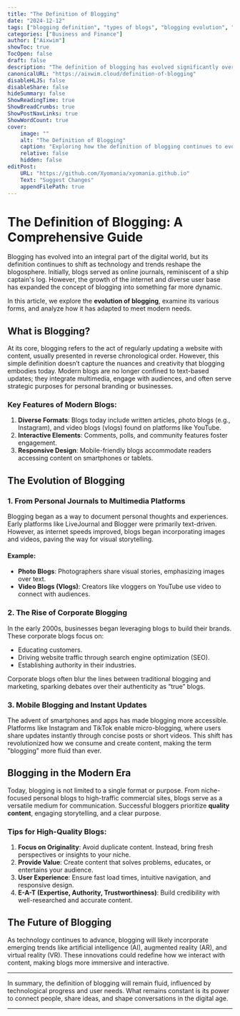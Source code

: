 ```yaml
---
title: "The Definition of Blogging"
date: "2024-12-12"
tags: ["blogging definition", "types of blogs", "blogging evolution", "blogging technology"]
categories: ["Business and Finance"]
author: ["Aixwim"]
showToc: true
TocOpen: false
draft: false
description: "The definition of blogging has evolved significantly over time. In this article, we explore how new technologies are constantly reshaping the blogosphere."
canonicalURL: "https://aixwim.cloud/definition-of-blogging"
disableHLJS: false
disableShare: false
hideSummary: false
ShowReadingTime: true
ShowBreadCrumbs: true
ShowPostNavLinks: true
ShowWordCount: true
cover:
    image: ""
    alt: "The Definition of Blogging"
    caption: "Exploring how the definition of blogging continues to evolve"
    relative: false
    hidden: false
editPost:
    URL: "https://github.com/Xyomania/xyomania.github.io"
    Text: "Suggest Changes"
    appendFilePath: true
---
```


# The Definition of Blogging: A Comprehensive Guide

Blogging has evolved into an integral part of the digital world, but its definition continues to shift as technology and trends reshape the blogosphere. Initially, blogs served as online journals, reminiscent of a ship captain's log. However, the growth of the internet and diverse user base has expanded the concept of blogging into something far more dynamic.

In this article, we explore the **evolution of blogging**, examine its various forms, and analyze how it has adapted to meet modern needs.

## What is Blogging?

At its core, blogging refers to the act of regularly updating a website with content, usually presented in reverse chronological order. However, this simple definition doesn’t capture the nuances and creativity that blogging embodies today. Modern blogs are no longer confined to text-based updates; they integrate multimedia, engage with audiences, and often serve strategic purposes for personal branding or businesses.

### Key Features of Modern Blogs:

1. **Diverse Formats**: Blogs today include written articles, photo blogs (e.g., Instagram), and video blogs (vlogs) found on platforms like YouTube.
2. **Interactive Elements**: Comments, polls, and community features foster engagement.
3. **Responsive Design**: Mobile-friendly blogs accommodate readers accessing content on smartphones or tablets.

## The Evolution of Blogging

### 1. From Personal Journals to Multimedia Platforms

Blogging began as a way to document personal thoughts and experiences. Early platforms like LiveJournal and Blogger were primarily text-driven. However, as internet speeds improved, blogs began incorporating images and videos, paving the way for visual storytelling.

#### Example:
- **Photo Blogs**: Photographers share visual stories, emphasizing images over text.
- **Video Blogs (Vlogs)**: Creators like vloggers on YouTube use video to connect with audiences.

### 2. The Rise of Corporate Blogging

In the early 2000s, businesses began leveraging blogs to build their brands. These corporate blogs focus on:
- Educating customers.
- Driving website traffic through search engine optimization (SEO).
- Establishing authority in their industries.

Corporate blogs often blur the lines between traditional blogging and marketing, sparking debates over their authenticity as “true” blogs.

### 3. Mobile Blogging and Instant Updates

The advent of smartphones and apps has made blogging more accessible. Platforms like Instagram and TikTok enable micro-blogging, where users share updates instantly through concise posts or short videos. This shift has revolutionized how we consume and create content, making the term "blogging" more fluid than ever.

## Blogging in the Modern Era

Today, blogging is not limited to a single format or purpose. From niche-focused personal blogs to high-traffic commercial sites, blogs serve as a versatile medium for communication. Successful bloggers prioritize **quality content**, engaging storytelling, and a clear purpose.

### Tips for High-Quality Blogs:
1. **Focus on Originality**: Avoid duplicate content. Instead, bring fresh perspectives or insights to your niche.
2. **Provide Value**: Create content that solves problems, educates, or entertains your audience.
3. **User Experience**: Ensure fast load times, intuitive navigation, and responsive design.
4. **E-A-T (Expertise, Authority, Trustworthiness)**: Build credibility with well-researched and accurate content.

## The Future of Blogging

As technology continues to advance, blogging will likely incorporate emerging trends like artificial intelligence (AI), augmented reality (AR), and virtual reality (VR). These innovations could redefine how we interact with content, making blogs more immersive and interactive.

---

In summary, the definition of blogging will remain fluid, influenced by technological progress and user needs. What remains constant is its power to connect people, share ideas, and shape conversations in the digital age.

---
